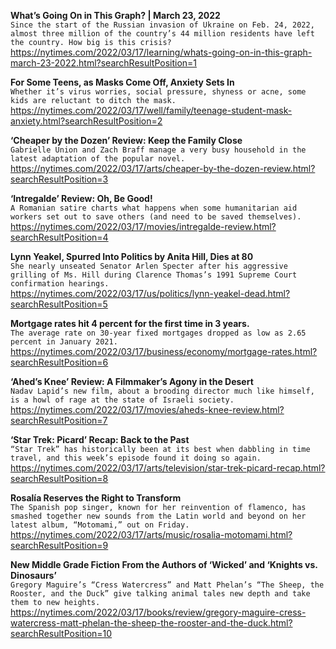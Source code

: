 **What’s Going On in This Graph? | March 23, 2022**\
`Since the start of the Russian invasion of Ukraine on Feb. 24, 2022, almost three million of the country’s 44 million residents have left the country. How big is this crisis?`\
https://nytimes.com/2022/03/17/learning/whats-going-on-in-this-graph-march-23-2022.html?searchResultPosition=1

**For Some Teens, as Masks Come Off, Anxiety Sets In**\
`Whether it’s virus worries, social pressure, shyness or acne, some kids are reluctant to ditch the mask.`\
https://nytimes.com/2022/03/17/well/family/teenage-student-mask-anxiety.html?searchResultPosition=2

**‘Cheaper by the Dozen’ Review: Keep the Family Close**\
`Gabrielle Union and Zach Braff manage a very busy household in the latest adaptation of the popular novel.`\
https://nytimes.com/2022/03/17/arts/cheaper-by-the-dozen-review.html?searchResultPosition=3

**‘Intregalde’ Review: Oh, Be Good!**\
`A Romanian satire charts what happens when some humanitarian aid workers set out to save others (and need to be saved themselves).`\
https://nytimes.com/2022/03/17/movies/intregalde-review.html?searchResultPosition=4

**Lynn Yeakel, Spurred Into Politics by Anita Hill, Dies at 80**\
`She nearly unseated Senator Arlen Specter after his aggressive grilling of Ms. Hill during Clarence Thomas’s 1991 Supreme Court confirmation hearings.`\
https://nytimes.com/2022/03/17/us/politics/lynn-yeakel-dead.html?searchResultPosition=5

**Mortgage rates hit 4 percent for the first time in 3 years.**\
`The average rate on 30-year fixed mortgages dropped as low as 2.65 percent in January 2021.`\
https://nytimes.com/2022/03/17/business/economy/mortgage-rates.html?searchResultPosition=6

**‘Ahed’s Knee’ Review: A Filmmaker’s Agony in the Desert**\
`Nadav Lapid’s new film, about a brooding director much like himself, is a howl of rage at the state of Israeli society.`\
https://nytimes.com/2022/03/17/movies/aheds-knee-review.html?searchResultPosition=7

**‘Star Trek: Picard’ Recap: Back to the Past**\
`“Star Trek” has historically been at its best when dabbling in time travel, and this week’s episode found it doing so again.`\
https://nytimes.com/2022/03/17/arts/television/star-trek-picard-recap.html?searchResultPosition=8

**Rosalía Reserves the Right to Transform**\
`The Spanish pop singer, known for her reinvention of flamenco, has smashed together new sounds from the Latin world and beyond on her latest album, “Motomami,” out on Friday.`\
https://nytimes.com/2022/03/17/arts/music/rosalia-motomami.html?searchResultPosition=9

**New Middle Grade Fiction From the Authors of ‘Wicked’ and ‘Knights vs. Dinosaurs’**\
`Gregory Maguire’s “Cress Watercress” and Matt Phelan’s “The Sheep, the Rooster, and the Duck” give talking animal tales new depth and take them to new heights.`\
https://nytimes.com/2022/03/17/books/review/gregory-maguire-cress-watercress-matt-phelan-the-sheep-the-rooster-and-the-duck.html?searchResultPosition=10

